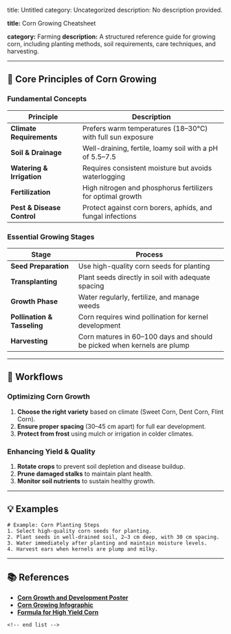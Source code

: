title: Untitled
category: Uncategorized
description: No description provided.

**title:** Corn Growing Cheatsheet

**category:** Farming
**description:** A structured reference guide for growing corn, including planting methods, soil requirements, care techniques, and harvesting.

---

## 🌽 **Core Principles of Corn Growing**

### **Fundamental Concepts**

| Principle                        | Description                                                  |
| -------------------------------- | ------------------------------------------------------------ |
| **Climate Requirements**   | Prefers warm temperatures (18–30°C) with full sun exposure |
| **Soil & Drainage**        | Well-draining, fertile, loamy soil with a pH of 5.5–7.5     |
| **Watering & Irrigation**  | Requires consistent moisture but avoids waterlogging         |
| **Fertilization**          | High nitrogen and phosphorus fertilizers for optimal growth  |
| **Pest & Disease Control** | Protect against corn borers, aphids, and fungal infections   |

### **Essential Growing Stages**

| Stage                             | Process                                                                  |
| --------------------------------- | ------------------------------------------------------------------------ |
| **Seed Preparation**        | Use high-quality corn seeds for planting                                 |
| **Transplanting**           | Plant seeds directly in soil with adequate spacing                       |
| **Growth Phase**            | Water regularly, fertilize, and manage weeds                             |
| **Pollination & Tasseling** | Corn requires wind pollination for kernel development                    |
| **Harvesting**              | Corn matures in 60–100 days and should be picked when kernels are plump |

---

## 🔄 **Workflows**

### **Optimizing Corn Growth**

1. **Choose the right variety** based on climate (Sweet Corn, Dent Corn, Flint Corn).
2. **Ensure proper spacing** (30–45 cm apart) for full ear development.
3. **Protect from frost** using mulch or irrigation in colder climates.

### **Enhancing Yield & Quality**

1. **Rotate crops** to prevent soil depletion and disease buildup.
2. **Prune damaged stalks** to maintain plant health.
3. **Monitor soil nutrients** to sustain healthy growth.

---

## 💡 **Examples**

```plaintext
# Example: Corn Planting Steps
1. Select high-quality corn seeds for planting.  
2. Plant seeds in well-drained soil, 2–3 cm deep, with 30 cm spacing.  
3. Water immediately after planting and maintain moisture levels.  
4. Harvest ears when kernels are plump and milky.  
```

---

## 📚 **References**

- **[Corn Growth and Development Poster](https://pt.scribd.com/document/358205358/Corn-Growth-and-Development-Poster)**
- **[Corn Growing Infographic](https://mindthegraph.com/infographic-templates/corn-grow/)**
- **[Formula for High Yield Corn](https://www.farmerscoopsociety.com/news/formula-for-high-yield-corn)**

```
<!-- end list -->
```